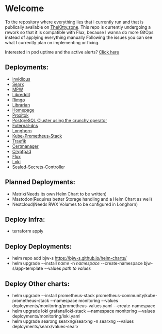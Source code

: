 # Welcome
To the repository where everything lies that I currently run and that is publically available on [TheKitty.zone](https://thekitty.zone/services/).
This repo is currently undergoing a rework so that it is compatible with Flux, because I wanna do more GitOps instead of applying everything manually
Following the issues you can see what I currently plan on implementing or fixing.

Interested in pod uptime and the active alerts?
[Click here](https://grafana.thekitty.zone/public-dashboards/f5ea67d8defb4c8ea23aeaaa87af7fcb?orgId=1&refresh=5s)

## Deployments:
- [Invidious](https://github.com/11Tuvork28/invidious)
- [Searx](https://github.com/11Tuvork28/searxng/searxng)
- [MPW](https://github.com/PIVX-Labs/MyPIVXWallet)
- [Libreddit](https://github.com/libreddit/libreddit)
- [Rimgo](https://github.com/11Tuvork28/)
- [Librarian](https://github.com/11Tuvork28/)
- [Homepage](https://github.com/11Tuvork28/thekitty.zone)
- [Proxitok](https://github.com/pablouser1/ProxiTok)
- [PostgreSQL Cluster using the crunchy operator](https://github.com/11Tuvork28/prod-postgres-operator)
- [External-dns](https://github.com/kubernetes-sigs/external-dns)
- [Longhorn](https://github.com/longhorn/longhorn)
- [Kube-Prometheus-Stack]()
- [Traefik]()
- [Certmanager](https://cert-manager.io/docs/installation/)
- [Cryptpad]()
- [Flux]()
- [Loki]()
- [Sealed-Secrets-Controller]()
## Planned Deployments:
- Matrix(Needs its own Helm Chart to be written)
- Mastodon(Requires better Storage handling and a Helm Chart as well)
- Nextcloud(Needs RWX Volumes to be configured in Longhorn)

## Deploy Infra:
- terraform apply

## Deploy Deployments:
- helm repo add bjw-s https://bjw-s.github.io/helm-charts/
- helm upgrade --install *name* -n *namespace* --create-namespace bjw-s/app-template --values *path to values*

## Deploy Other charts:
- helm upgrade --install prometheus-stack  prometheus-community/kube-prometheus-stack --namespace monitoring --values deployments/monitoring/prometheus-values.yaml --create-namespace
- helm upgrade loki grafana/loki-stack --namespace monitoring --values deployments/monitoring/loki.yaml
- helm upgrade searxng searxng/searxng -n searxng --values deployments/searx/values-searx
